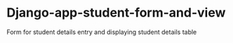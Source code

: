# Django-app-student-form-and-view
Form for student details entry and displaying student details table
